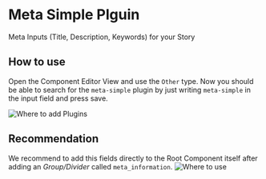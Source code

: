 # Meta Simple Plguin
Meta Inputs (Title, Description, Keywords) for your Story

## How to use
Open the Component Editor View and use the `Other` type. Now you should be able to search for the `meta-simple` plugin by just writing `meta-simple` in the input field and press save. 

![Where to add Plugins](https://a.storyblok.com/f/40039/40f6e6b955/bildschirmfoto-2016-12-20-um-09-15-01.png)

## Recommendation
We recommend to add this fields directly to the Root Component itself after adding an *Group/Divider* called `meta_information`.
![Where to use](https://a.storyblok.com/f/40039/d075ad0340/bildschirmfoto-2016-12-20-um-14-38-19.png)
